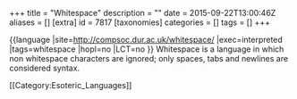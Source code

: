 +++
title = "Whitespace"
description = ""
date = 2015-09-22T13:00:46Z
aliases = []
[extra]
id = 7817
[taxonomies]
categories = []
tags = []
+++

{{language
|site=http://compsoc.dur.ac.uk/whitespace/
|exec=interpreted
|tags=whitespace
|hopl=no
|LCT=no
}}
Whitespace is a language in which non whitespace characters are ignored; only spaces, tabs and newlines are considered syntax.

[[Category:Esoteric_Languages]]
